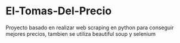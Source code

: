 # El-Tomas-Del-Precio
Proyecto basado en realizar web scraping en python para conseguir mejores precios, tambien se utiliza beautiful soup y selenium
